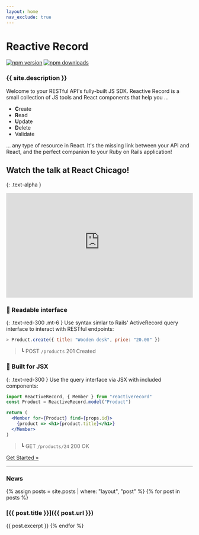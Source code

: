 ```yaml
---
layout: home
nav_exclude: true
---
```

# Reactive Record
[![npm version](https://img.shields.io/npm/v/reactiverecord.svg?style=flat-square)](https://www.npmjs.com/package/reactiverecord) [![npm downloads](https://img.shields.io/npm/dm/reactiverecord.svg?style=flat-square)](https://www.npmjs.com/package/reactiverecord)

### {{ site.description }}
Welcome to your RESTful API's fully-built JS SDK. Reactive Record is a small collection of JS tools and React components that help you &hellip;

- **C**reate
- **R**ead
- **U**pdate
- **D**elete
- Validate

&hellip; any type of resource in React. It's the missing link between your API and React, and the perfect companion to your Ruby on Rails application!

## Watch the talk at React Chicago!
{: .text-alpha }
<style>
  .responsive-yt-embed {position: relative;overflow: hidden;height:0;padding-bottom: 56.25%;}
  .responsive-yt-embed iframe, .responsive-yt-embed object, .responsive-yt-embed embed {position: absolute;top: 0;left: 0;width: 100%;height: 100%;}
</style>
<div style="max-width: 600px">
  <div class="responsive-yt-embed" style="width:100%;height:auto;">
    <iframe src="https://www.youtube-nocookie.com/embed/n0iL0trBbA8" frameborder="0" allow="accelerometer; autoplay; encrypted-media; gyroscope; picture-in-picture" allowfullscreen></iframe>
  </div>
</div>

### 🎉 Readable interface
{: .text-red-300 .mt-6 }
Use syntax simlar to Rails' ActiveRecord query interface to interact with RESTful endpoints:
```js
> Product.create({ title: "Wooden desk", price: "20.00" })
```
> &#9495; <span class="label">POST</span> `/products` 201 Created

### 🎉 Built for JSX
{: .text-red-300 }
Use the query interface via JSX with included components:

```jsx
import ReactiveRecord, { Member } from "reactiverecord"
const Product = ReactiveRecord.model("Product")

return (
  <Member for={Product} find={props.id}>
    {product => <h1>{product.title}</h1>}
  </Member>
)
```
> &#9495; <span class="label">GET</span> `/products/24` 200 OK

<div class="text-center mt-7">
  <a class="btn btn-lg" href="{% post_url guides/2019-07-14-getting-started %}">
    Get Started &raquo;
  </a>
</div>

---

### News
{% assign posts = site.posts | where: "layout", "post" %}
{% for post in posts %}
### [{{ post.title }}]({{ post.url }})
{{ post.excerpt }}
{% endfor %}
